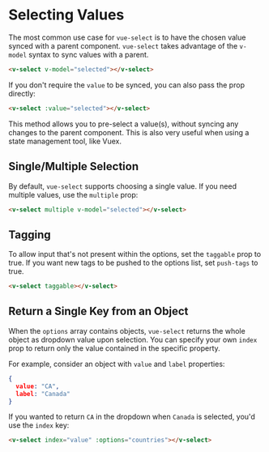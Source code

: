 # Selecting Values

The most common use case for `vue-select` is to have the chosen value synced with a parent component. `vue-select` takes advantage of the `v-model` syntax to sync values with a parent.

```html
<v-select v-model="selected"></v-select>
```

<CodePen url="Kqxbjw" height="25"/>

If you don't require the `value` to be synced, you can also pass the prop directly:

```html
<v-select :value="selected"></v-select>
```

This method allows you to pre-select a value(s), without syncing any changes to the parent component. This is also very useful when using a state management tool, like Vuex.

## Single/Multiple Selection

By default, `vue-select` supports choosing a single value. If you need multiple values, use the `multiple` prop:

```html
<v-select multiple v-model="selected"></v-select>
```

<CodePen url="opMGro" height="250"/>

## Tagging

To allow input that's not present within the options, set the `taggable` prop to true.
If you want new tags to be pushed to the options list, set `push-tags` to true.

```html
<v-select taggable></v-select>
```

## Return a Single Key from an Object

<CodePen url="XVoWxm" height="350"/>

When the `options` array contains objects, `vue-select` returns the whole object as dropdown value upon selection. You can specify your own `index` prop to return only the value contained in the specific property.

For example, consider an object with `value` and `label` properties:

```json
{
  value: "CA",
  label: "Canada"
}
```

If you wanted to return `CA` in the dropdown when `Canada` is selected, you'd use the `index` key:

```html
<v-select index="value" :options="countries"></v-select>
```
